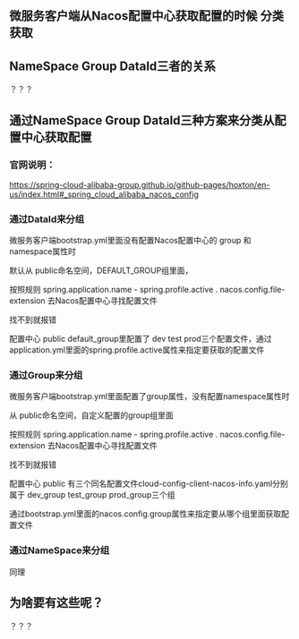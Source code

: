 



## 微服务客户端从Nacos配置中心获取配置的时候  分类获取



## NameSpace  Group  DataId三者的关系

？？？







## 通过NameSpace  Group  DataId三种方案来分类从配置中心获取配置



### 官网说明：

https://spring-cloud-alibaba-group.github.io/github-pages/hoxton/en-us/index.html#_spring_cloud_alibaba_nacos_config



### 通过DataId来分组



微服务客户端bootstrap.yml里面没有配置Nacos配置中心的 group  和  namespace属性时

默认从 public命名空间，DEFAULT_GROUP组里面，

按照规则  spring.application.name - spring.profile.active . nacos.config.file-extension 去Nacos配置中心寻找配置文件

找不到就报错



配置中心 public default_group里配置了 dev test prod三个配置文件，通过application.yml里面的spring.profile.active属性来指定要获取的配置文件



### 通过Group来分组



微服务客户端bootstrap.yml里面配置了group属性，没有配置namespace属性时

从 public命名空间，自定义配置的group组里面

按照规则  spring.application.name - spring.profile.active . nacos.config.file-extension 去Nacos配置中心寻找配置文件

找不到就报错



配置中心 public 有三个同名配置文件cloud-config-client-nacos-info.yaml分别属于 dev_group  test_group  prod_group三个组

通过bootstrap.yml里面的nacos.config.group属性来指定要从哪个组里面获取配置文件



### 通过NameSpace来分组

同理





## 为啥要有这些呢？

？？？